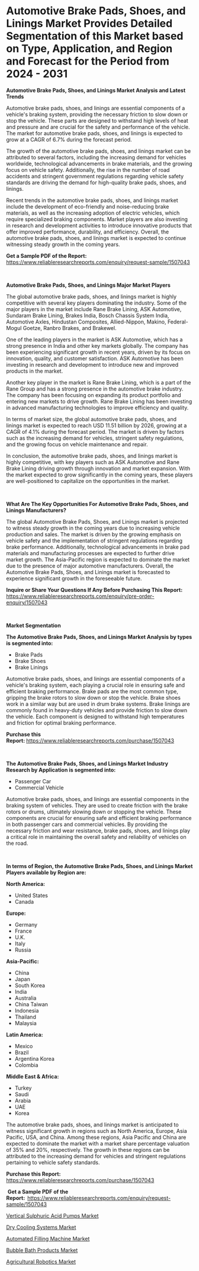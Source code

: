 <p><h1>Automotive Brake Pads, Shoes, and Linings Market Provides Detailed Segmentation of this Market based on Type, Application, and Region and Forecast for the Period from 2024 - 2031</h1></p><p><strong>Automotive Brake Pads, Shoes, and Linings Market Analysis and Latest Trends</strong></p>
<p><p>Automotive brake pads, shoes, and linings are essential components of a vehicle's braking system, providing the necessary friction to slow down or stop the vehicle. These parts are designed to withstand high levels of heat and pressure and are crucial for the safety and performance of the vehicle. The market for automotive brake pads, shoes, and linings is expected to grow at a CAGR of 6.7% during the forecast period.</p><p>The growth of the automotive brake pads, shoes, and linings market can be attributed to several factors, including the increasing demand for vehicles worldwide, technological advancements in brake materials, and the growing focus on vehicle safety. Additionally, the rise in the number of road accidents and stringent government regulations regarding vehicle safety standards are driving the demand for high-quality brake pads, shoes, and linings.</p><p>Recent trends in the automotive brake pads, shoes, and linings market include the development of eco-friendly and noise-reducing brake materials, as well as the increasing adoption of electric vehicles, which require specialized braking components. Market players are also investing in research and development activities to introduce innovative products that offer improved performance, durability, and efficiency. Overall, the automotive brake pads, shoes, and linings market is expected to continue witnessing steady growth in the coming years.</p></p>
<p><strong>Get a Sample PDF of the Report:&nbsp;</strong> <a href="https://www.reliableresearchreports.com/enquiry/request-sample/1507043">https://www.reliableresearchreports.com/enquiry/request-sample/1507043</a></p>
<p>&nbsp;</p>
<p><strong>Automotive Brake Pads, Shoes, and Linings Major Market Players</strong></p>
<p><p>The global automotive brake pads, shoes, and linings market is highly competitive with several key players dominating the industry. Some of the major players in the market include Rane Brake Lining, ASK Automotive, Sundaram Brake Lining, Brakes India, Bosch Chassis System India, Automotive Axles, Hindustan Composites, Allied-Nippon, Makino, Federal-Mogul Goetze, Ranbro Brakes, and Brakewel.</p><p>One of the leading players in the market is ASK Automotive, which has a strong presence in India and other key markets globally. The company has been experiencing significant growth in recent years, driven by its focus on innovation, quality, and customer satisfaction. ASK Automotive has been investing in research and development to introduce new and improved products in the market.</p><p>Another key player in the market is Rane Brake Lining, which is a part of the Rane Group and has a strong presence in the automotive brake industry. The company has been focusing on expanding its product portfolio and entering new markets to drive growth. Rane Brake Lining has been investing in advanced manufacturing technologies to improve efficiency and quality.</p><p>In terms of market size, the global automotive brake pads, shoes, and linings market is expected to reach USD 11.51 billion by 2026, growing at a CAGR of 4.1% during the forecast period. The market is driven by factors such as the increasing demand for vehicles, stringent safety regulations, and the growing focus on vehicle maintenance and repair.</p><p>In conclusion, the automotive brake pads, shoes, and linings market is highly competitive, with key players such as ASK Automotive and Rane Brake Lining driving growth through innovation and market expansion. With the market expected to grow significantly in the coming years, these players are well-positioned to capitalize on the opportunities in the market.</p></p>
<p>&nbsp;</p>
<p><strong>What Are The Key Opportunities For Automotive Brake Pads, Shoes, and Linings Manufacturers?</strong></p>
<p><p>The global Automotive Brake Pads, Shoes, and Linings market is projected to witness steady growth in the coming years due to increasing vehicle production and sales. The market is driven by the growing emphasis on vehicle safety and the implementation of stringent regulations regarding brake performance. Additionally, technological advancements in brake pad materials and manufacturing processes are expected to further drive market growth. The Asia-Pacific region is expected to dominate the market due to the presence of major automotive manufacturers. Overall, the Automotive Brake Pads, Shoes, and Linings market is forecasted to experience significant growth in the foreseeable future.</p></p>
<p><strong>Inquire or Share Your Questions If Any Before Purchasing This Report:</strong> <a href="https://www.reliableresearchreports.com/enquiry/pre-order-enquiry/1507043">https://www.reliableresearchreports.com/enquiry/pre-order-enquiry/1507043</a></p>
<p>&nbsp;</p>
<p><strong>Market Segmentation</strong></p>
<p><strong>The Automotive Brake Pads, Shoes, and Linings Market Analysis by types is segmented into:</strong></p>
<p><ul><li>Brake Pads</li><li>Brake Shoes</li><li>Brake Linings</li></ul></p>
<p><p>Automotive brake pads, shoes, and linings are essential components of a vehicle's braking system, each playing a crucial role in ensuring safe and efficient braking performance. Brake pads are the most common type, gripping the brake rotors to slow down or stop the vehicle. Brake shoes work in a similar way but are used in drum brake systems. Brake linings are commonly found in heavy-duty vehicles and provide friction to slow down the vehicle. Each component is designed to withstand high temperatures and friction for optimal braking performance.</p></p>
<p><strong>Purchase this Report:&nbsp;</strong><a href="https://www.reliableresearchreports.com/purchase/1507043">https://www.reliableresearchreports.com/purchase/1507043</a></p>
<p>&nbsp;</p>
<p><strong>The Automotive Brake Pads, Shoes, and Linings Market Industry Research by Application is segmented into:</strong></p>
<p><ul><li>Passenger Car</li><li>Commercial Vehicle</li></ul></p>
<p><p>Automotive brake pads, shoes, and linings are essential components in the braking system of vehicles. They are used to create friction with the brake rotors or drums, ultimately slowing down or stopping the vehicle. These components are crucial for ensuring safe and efficient braking performance in both passenger cars and commercial vehicles. By providing the necessary friction and wear resistance, brake pads, shoes, and linings play a critical role in maintaining the overall safety and reliability of vehicles on the road.</p></p>
<p>&nbsp;</p>
<p><strong>In terms of Region, the Automotive Brake Pads, Shoes, and Linings Market Players available by Region are:</strong></p>
<p>
    <p> <strong> North America: </strong>
        <ul>
            <li>United States</li>
            <li>Canada</li>
        </ul>
        </p> 
    <p> <strong> Europe: </strong>
        <ul>
            <li>Germany</li>
            <li>France</li>
            <li>U.K.</li>
            <li>Italy</li>
            <li>Russia</li>
        </ul>
        </p> 
    <p> <strong> Asia-Pacific: </strong>
        <ul>
            <li>China</li>
            <li>Japan</li>
            <li>South Korea</li>
            <li>India</li>
            <li>Australia</li>
            <li>China Taiwan</li>
            <li>Indonesia</li>
            <li>Thailand</li>
            <li>Malaysia</li>
        </ul>
        </p> 
    <p> <strong> Latin America: </strong>
        <ul>
            <li>Mexico</li>
            <li>Brazil</li>
            <li>Argentina Korea</li>
            <li>Colombia</li>
        </ul>
        </p> 
    <p> <strong> Middle East & Africa: </strong>
        <ul>
            <li>Turkey</li>
            <li>Saudi</li>
            <li>Arabia</li>
            <li>UAE</li>
            <li>Korea</li>
        </ul>
    </p>
    </p>
<p><p>The automotive brake pads, shoes, and linings market is anticipated to witness significant growth in regions such as North America, Europe, Asia Pacific, USA, and China. Among these regions, Asia Pacific and China are expected to dominate the market with a market share percentage valuation of 35% and 20%, respectively. The growth in these regions can be attributed to the increasing demand for vehicles and stringent regulations pertaining to vehicle safety standards.</p></p>
<p><strong>Purchase this Report: </strong><a href="https://www.reliableresearchreports.com/purchase/1507043">https://www.reliableresearchreports.com/purchase/1507043</a></p>
<p>&nbsp;<strong>Get a Sample PDF of the Report:&nbsp;&nbsp;</strong><a href="https://www.reliableresearchreports.com/enquiry/request-sample/1507043">https://www.reliableresearchreports.com/enquiry/request-sample/1507043</a></p>
<p><strong></strong></p>
<p><p><a href="https://medium.com/@rachelyoung56/vertical-sulphuric-acid-pumps-market-size-cagr-trends-2024-2030-dcd432eaf794">Vertical Sulphuric Acid Pumps Market</a></p><p><a href="https://medium.com/p/71d5c202d827/edit">Dry Cooling Systems Market</a></p><p><a href="https://medium.com/p/191f262bed99/edit">Automated Filling Machine Market</a></p><p><a href="https://medium.com/p/dbaade2a8487/edit">Bubble Bath Products Market</a></p><p><a href="https://medium.com/@bethelokon998/agricultural-robotics-market-the-key-to-successful-business-strategy-forecast-till-2031-bdb806fba7f7">Agricultural Robotics Market</a></p></p>